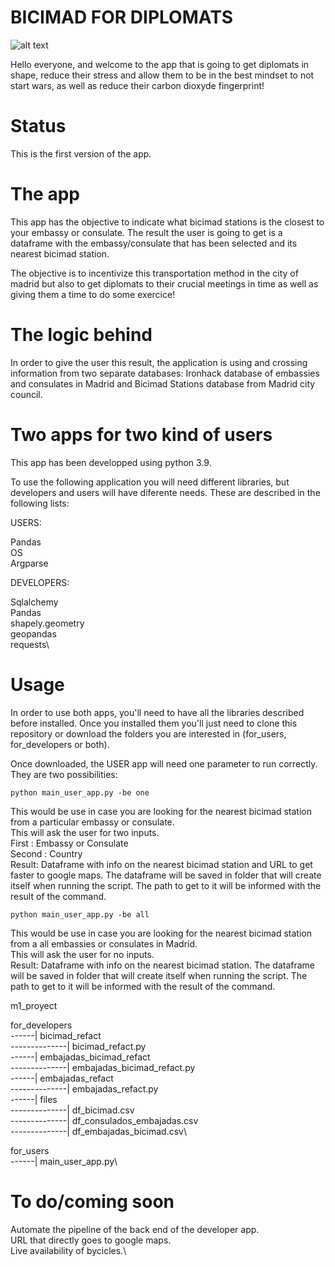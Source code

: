 # BICIMAD FOR DIPLOMATS

![alt text](https://www.bicimadgo.es/Imagenes/BcmGOTrans.aspx?width=754&height=158&ext=.png)

Hello everyone, and welcome to the app that is going to get diplomats in shape, reduce their stress and allow them to be in the best mindset to not start wars, as well as reduce their carbon dioxyde fingerprint!

# Status

This is the first version of the app.

# The app

This app has the objective to indicate what bicimad stations is the closest to your embassy or consulate. The result the user is going to get is a dataframe with the embassy/consulate that has been selected and its nearest bicimad station.

The objective is to incentivize this transportation method in the city of madrid but also to get diplomats to their crucial meetings in time as well as giving them a time to do some exercice!

# The logic behind

In order to give the user this result, the application is using and crossing information from two separate databases: Ironhack database of embassies and consulates in Madrid and Bicimad Stations database from Madrid city council.

# Two apps for two kind of users

This app has been developped using python 3.9.

To use the following application you will need different libraries, but developers and users will have diferente needs. These are described in the following lists:

USERS: 

Pandas\
OS\
Argparse

DEVELOPERS:

Sqlalchemy\
Pandas\
shapely.geometry\
geopandas\
requests\

# Usage

In order to use both apps, you'll need to have all the libraries described before installed. Once you installed them you'll just need to clone this repository or download the folders you are interested in (for_users, for_developers or both).

Once downloaded, the USER app will need one parameter to run correctly.
They are two possibilities:

`python main_user_app.py -be one`

This would be use in case you are looking for the nearest bicimad station from a particular embassy or consulate.\
This will ask the user for two inputs.\
First : Embassy or Consulate\
Second : Country\
Result: Dataframe with info on the nearest bicimad station and URL to get faster to google maps.
The dataframe will be saved in folder that will create itself when running the script. The path to get to it will be informed with the result of the command.

`python main_user_app.py -be all`

This would be use in case you are looking for the nearest bicimad station from a all embassies or consulates in Madrid.\
This will ask the user for no inputs.\
Result: Dataframe with info on the nearest bicimad station.
The dataframe will be saved in folder that will create itself when running the script. The path to get to it will be informed with the result of the command.


m1_proyect

for_developers\
------| bicimad_refact\
--------------| bicimad_refact.py\
------| embajadas_bicimad_refact\
--------------| embajadas_bicimad_refact.py\
------| embajadas_refact\
--------------| embajadas_refact.py\
------| files\
--------------| df_bicimad.csv\
--------------| df_consulados_embajadas.csv\
--------------| df_embajadas_bicimad.csv\

for_users\
------| main_user_app.py\


# To do/coming soon

Automate the pipeline of the back end of the developer app.\
URL that directly goes to google maps.\
Live availability of bycicles.\








